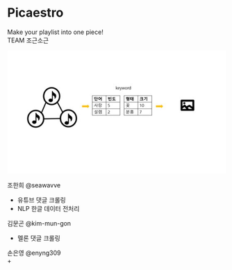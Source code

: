 # Picaestro  
Make your playlist into one piece!  
TEAM 조근소근  
  
  <img src="https://github.com/seawavve/Picaestro/blob/main/Methodology.jpg">  
    
조한희 @seawavve  
 + 유튜브 댓글 크롤링  
 + NLP 한글 데이터 전처리 
   
김문곤 @kim-mun-gon  
 + 멜론 댓글 크롤링  
   
손은영 @enyng309  
 +   

